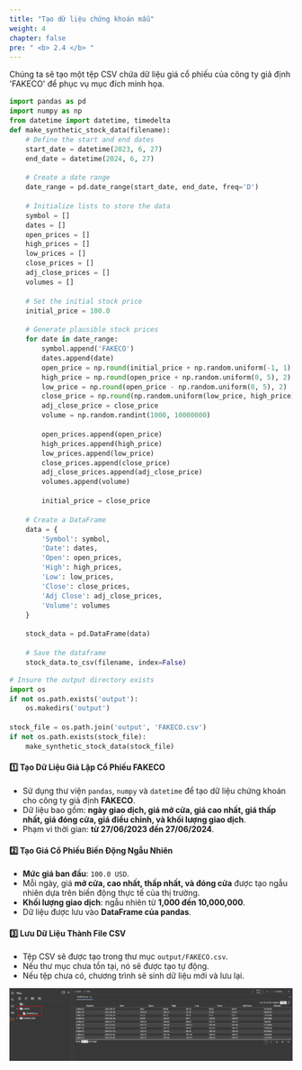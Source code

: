 ```yaml
---
title: "Tạo dữ liệu chứng khoán mẫu"
weight: 4
chapter: false
pre: " <b> 2.4 </b> "
---
```


Chúng ta sẽ tạo một tệp CSV chứa dữ liệu giá cổ phiếu của công ty giả định 'FAKECO' để phục vụ mục đích minh họa.

```python
import pandas as pd
import numpy as np
from datetime import datetime, timedelta
def make_synthetic_stock_data(filename):
    # Define the start and end dates
    start_date = datetime(2023, 6, 27)
    end_date = datetime(2024, 6, 27)

    # Create a date range
    date_range = pd.date_range(start_date, end_date, freq='D')

    # Initialize lists to store the data
    symbol = []
    dates = []
    open_prices = []
    high_prices = []
    low_prices = []
    close_prices = []
    adj_close_prices = []
    volumes = []

    # Set the initial stock price
    initial_price = 100.0

    # Generate plausible stock prices
    for date in date_range:
        symbol.append('FAKECO')
        dates.append(date)
        open_price = np.round(initial_price + np.random.uniform(-1, 1), 2)
        high_price = np.round(open_price + np.random.uniform(0, 5), 2)
        low_price = np.round(open_price - np.random.uniform(0, 5), 2)
        close_price = np.round(np.random.uniform(low_price, high_price), 2)
        adj_close_price = close_price
        volume = np.random.randint(1000, 10000000)

        open_prices.append(open_price)
        high_prices.append(high_price)
        low_prices.append(low_price)
        close_prices.append(close_price)
        adj_close_prices.append(adj_close_price)
        volumes.append(volume)

        initial_price = close_price

    # Create a DataFrame
    data = {
        'Symbol': symbol,
        'Date': dates,
        'Open': open_prices,
        'High': high_prices,
        'Low': low_prices,
        'Close': close_prices,
        'Adj Close': adj_close_prices,
        'Volume': volumes
    }

    stock_data = pd.DataFrame(data)

    # Save the dataframe
    stock_data.to_csv(filename, index=False)
```

```python
# Insure the output directory exists
import os
if not os.path.exists('output'):
    os.makedirs('output')

stock_file = os.path.join('output', 'FAKECO.csv')
if not os.path.exists(stock_file):
    make_synthetic_stock_data(stock_file)
```

#### 1️⃣ **Tạo Dữ Liệu Giả Lập Cổ Phiếu FAKECO**  
- Sử dụng thư viện `pandas`, `numpy` và `datetime` để tạo dữ liệu chứng khoán cho công ty giả định **FAKECO**.
- Dữ liệu bao gồm: **ngày giao dịch, giá mở cửa, giá cao nhất, giá thấp nhất, giá đóng cửa, giá điều chỉnh, và khối lượng giao dịch**.
- Phạm vi thời gian: **từ 27/06/2023 đến 27/06/2024**.

#### 2️⃣ **Tạo Giá Cổ Phiếu Biến Động Ngẫu Nhiên**  
- **Mức giá ban đầu**: `100.0 USD`.  
- Mỗi ngày, giá **mở cửa, cao nhất, thấp nhất, và đóng cửa** được tạo ngẫu nhiên dựa trên biến động thực tế của thị trường.  
- **Khối lượng giao dịch**: ngẫu nhiên từ **1,000 đến 10,000,000**.  
- Dữ liệu được lưu vào **DataFrame của pandas**.

#### 3️⃣ **Lưu Dữ Liệu Thành File CSV**  
- Tệp CSV sẽ được tạo trong thư mục `output/FAKECO.csv`.  
- Nếu thư mục chưa tồn tại, nó sẽ được tạo tự động.  
- Nếu tệp chưa có, chương trình sẽ sinh dữ liệu mới và lưu lại.

![stock-data](image.png)

